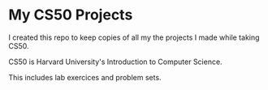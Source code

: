 # My CS50 Projects

I created this repo to keep copies of all my the projects I made while taking CS50.

CS50 is Harvard University's Introduction to Computer Science.

This includes lab exercices and problem sets.
